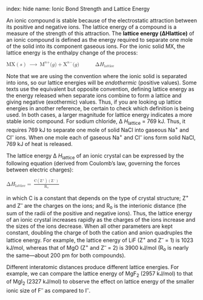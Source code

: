 index: hide
name: Ionic Bond Strength and Lattice Energy

An ionic compound is stable because of the electrostatic attraction between its positive and negative ions. The lattice energy of a compound is a measure of the strength of this attraction. The  **lattice energy (ΔHlattice)** of an ionic compound is defined as the energy required to separate one mole of the solid into its component gaseous ions. For the ionic solid MX, the lattice energy is the enthalpy change of the process:

<math xmlns:q="http://cnx.rice.edu/qml/1.0" xmlns:m="http://www.w3.org/1998/Math/MathML" xmlns:bib="http://bibtexml.sf.net/" xmlns:md="http://cnx.rice.edu/mdml" xmlns="http://cnx.rice.edu/cnxml"><mrow><mtext>MX</mtext><mrow><mo>(</mo><mi>s</mi><mo>)</mo></mrow><mspace width="0.2em"/><mo stretchy="false">⟶</mo><mspace width="0.2em"/><msup><mtext>M</mtext><mrow><mi>n</mi><mtext>+</mtext></mrow></msup><mo stretchy="false">(</mo><mi>g</mi><mo stretchy="false">)</mo><mo>+</mo><msup><mtext>X</mtext><mrow><mi>n</mi><mtext>−</mtext></mrow></msup><mo stretchy="false">(</mo><mi>g</mi><mo stretchy="false">)</mo><mspace width="3em"/><mtext>Δ</mtext><msub><mi>H</mi><mrow><mtext>lattice</mtext></mrow></msub></mrow></math>

Note that we are using the convention where the ionic solid is separated into ions, so our lattice energies will be  *endothermic* (positive values). Some texts use the equivalent but opposite convention, defining lattice energy as the energy released when separate ions combine to form a lattice and giving negative (exothermic) values. Thus, if you are looking up lattice energies in another reference, be certain to check which definition is being used. In both cases, a larger magnitude for lattice energy indicates a more stable ionic compound. For sodium chloride, Δ *H*<sub>lattice</sub> = 769 kJ. Thus, it requires 769 kJ to separate one mole of solid NaCl into gaseous Na<sup>+</sup> and Cl<sup>–</sup> ions. When one mole each of gaseous Na<sup>+</sup> and Cl<sup>–</sup> ions form solid NaCl, 769 kJ of heat is released.

The lattice energy Δ *H*<sub>lattice</sub> of an ionic crystal can be expressed by the following equation (derived from Coulomb’s law, governing the forces between electric charges):

<math xmlns:q="http://cnx.rice.edu/qml/1.0" xmlns:m="http://www.w3.org/1998/Math/MathML" xmlns:bib="http://bibtexml.sf.net/" xmlns:md="http://cnx.rice.edu/mdml" xmlns="http://cnx.rice.edu/cnxml"><mrow><mtext>Δ</mtext><msub><mi>H</mi><mrow><mtext>lattice</mtext></mrow></msub><mo>=</mo><mspace width="0.2em"/><mfrac><mrow><mtext>C</mtext><mrow><mo>(</mo><mrow><msup><mtext>Z</mtext><mtext>+</mtext></msup></mrow><mo>)</mo></mrow><mrow><mo>(</mo><mrow><msup><mtext>Z</mtext><mtext>−</mtext></msup></mrow><mo>)</mo></mrow></mrow><mrow><msub><mtext>R</mtext><mtext>o</mtext></msub></mrow></mfrac></mrow></math>

in which C is a constant that depends on the type of crystal structure; Z<sup>+</sup> and Z<sup>–</sup> are the charges on the ions; and R<sub>o</sub> is the interionic distance (the sum of the radii of the positive and negative ions). Thus, the lattice energy of an ionic crystal increases rapidly as the charges of the ions increase and the sizes of the ions decrease. When all other parameters are kept constant, doubling the charge of both the cation and anion quadruples the lattice energy. For example, the lattice energy of LiF (Z<sup>+</sup> and Z<sup>–</sup> = 1) is 1023 kJ/mol, whereas that of MgO (Z<sup>+</sup> and Z<sup>–</sup> = 2) is 3900 kJ/mol (R<sub>o</sub> is nearly the same—about 200 pm for both compounds).

Different interatomic distances produce different lattice energies. For example, we can compare the lattice energy of MgF<sub>2</sub> (2957 kJ/mol) to that of MgI<sub>2</sub> (2327 kJ/mol) to observe the effect on lattice energy of the smaller ionic size of F<sup>–</sup> as compared to I<sup>–</sup>.

